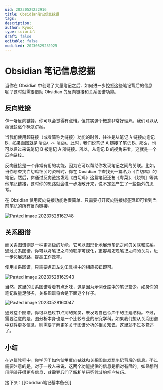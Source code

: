 ```yaml
---
uid: 20230529232916
title: Obsidian笔记信息挖掘
tags: 
description: 
author: Ryooo
type: tutorial
draft: false
editable: false
modified: 20230529232925
---
```


# Obsidian 笔记信息挖掘

当你在 Obsidian 中创建了大量笔记之后，如何进一步挖掘这些笔记背后的信息呢？这时就需要借助 Obsidian 的反向链接和关系图谱功能。

## 反向链接

乍一听反向链接，你可以会觉得有点懵。但其实这个概念非常好理解。我们可以从超链接这个概念讲起。

当我们使用超链接（或者简称为链接）功能的时候，往往是从笔记 A 链接向笔记 B，如果画图就是 `笔记A -> 笔记B`。此时，我们说笔记 A 链接了笔记 B。那么，也可以反过来说笔记 B 被笔记 A 所链接。所以，从笔记 B 的视角来看，这就是一个反向链接。

反向链接是一个非常有用的功能，因为它可以帮助你发现笔记之间的关联。比如，当你想查找白切鸡相关的资料时，你在 Obsidian 中查找到一篇名为《白切鸡》的笔记。然后，你通过反向链接发现《白切鸡》这篇笔记还被《粤菜》、《烧鸭》等其他笔记链接，这时你的思路就会进一步发散开来，说不定就产生了一些额外的思考。

在 Obsidian 使用反向链接功能也很简单，只需要打开反向链接标签页即可看到当前笔记的所有反向链接。

![Pasted image 20230528162748](https://cdn.pkmer.cn/images/Pasted%20image%2020230528162748.png!pkmer)

## 关系图谱

而关系图谱则是一种更高级的功能，它可以图形化地展示笔记之间的关联和联系。通过关系图谱，你可以将笔记之间的联系可视化，更容易发现笔记之间的关系，进一步拓展思路，提高工作效率。

使用关系图谱，只需要点击左边工具栏中的相应按钮即可。

![Pasted image 20230528162943](https://cdn.pkmer.cn/images/Pasted%20image%2020230528162943.png!pkmer)

当然，这里的关系图谱看着有点乏味，这是因为示例仓库中的笔记较少。如果你的笔记数量足够多，关系图谱将会是下面这个样子。

![Pasted image 20230528163047](https://cdn.pkmer.cn/images/Pasted%20image%2020230528163047.png!pkmer)

通过这个图谱，你可以通过节点间的聚类，来发现自己仓库中的主题结构。不过，需要注意的是，图分析本身也是一个比较专业的研究学科。如果我们想从关系图谱中获得更多信息，则需要了解更多关于图谱分析的相关知识。这里就不过多赘述了。

## 小结

在这篇教程中，你学习了如何使用反向链就和关系图谱发现笔记背后的信息。不过需要注意的是，对于一般人来说，这两个功能提供的信息是相对有限的。如果想利用图谱获得更多信息，就需要我们了解相关研究领域的相应技巧。

接下来：[[Obsidian笔记基本备份]]